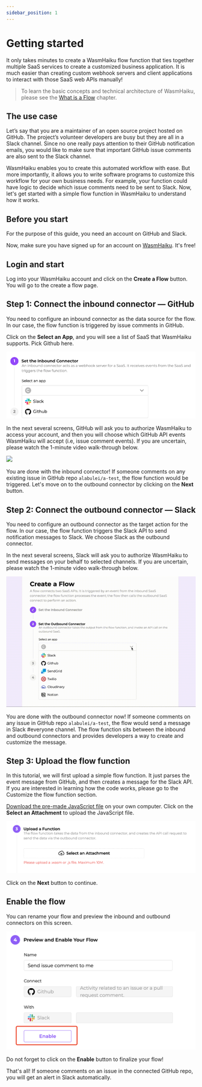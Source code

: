 ```yaml
---
sidebar_position: 1
---
```

# Getting started

It only takes minutes to create a WasmHaiku flow function that ties together multiple SaaS services to create a customized business application. It is much easier than creating custom webhook servers and client applications to interact with those SaaS web APIs manually! 


> To learn the basic concepts and technical architecture of WasmHaiku, please see the [What is a Flow](/docs/concepts/what-is-a-flow.md) chapter.



## The use case

Let’s say that you are a maintainer of an open source project hosted on GitHub. The project’s volunteer developers are busy but they are all in a Slack channel. Since no one really pays attention to their GitHub notification emails, you would like to make sure that important GitHub issue comments are also sent to the Slack channel.

WasmHaiku enables you to create this automated workflow with ease. But more importantly, it allows you to write software programs to customize this workflow for your own business needs. For example, your function could have logic to decide which issue comments need to be sent to Slack. Now, let's get started with a simple flow function in WasmHaiku to understand how it works.


## Before you start

For the purpose of this guide, you need an account on GitHub and Slack.

Now, make sure you have signed up for an account on [WasmHaiku](https://wasmhaiku.com/). It's free!


## Login and start

Log into your WasmHaiku account and click on the **Create a Flow** button. You will go to the create a flow page.



## Step 1: Connect the inbound connector — GitHub

You need to configure an inbound connector as the data source for the flow. In our case, the flow function is triggered by issue comments in GitHub.

Click on the **Select an App**, and you will see a list of SaaS that WasmHaiku supports. Pick Github here. 

![](getting-started-01.jpg)

In the next several screens, GitHub will ask you to authorize WasmHaiku to access your account, and then you will choose which GitHub API events WasmHaiku will accept (i.e, issue comment events). If you are uncertain, please watch the 1-minute video walk-through below. 

![](inbound.gif)

You are done with the inbound connector! If someone comments on any existing issue in GitHub repo `alabulei/a-test`, the flow function would be triggered. Let's move on to the outbound connector by clicking on the **Next** button.


## Step 2: Connect the outbound connector — Slack

You need to configure an outbound connector as the target action for the flow. In our case, the flow function triggers the Slack API to send notification messages to Slack. We choose Slack as the outbound connector. 

In the next several screens, Slack will ask you to authorize WasmHaiku to send messages on your behalf to selected channels. If you are uncertain, please watch the 1-minute video walk-through below. 

![](outbound.gif)

You are done with the outbound connector now! If someone comments on any issue in GitHub repo `alabulei/a-test`, the flow would send a message in Slack #everyone channel. The flow function sits between the inbound and outbound connectors and provides developers a way to create and customize the message. 


## Step 3: Upload the flow function

In this tutorial, we will first upload a simple flow function. It just parses the event message from GitHub, and then creates a message for the Slack API. If you are interested in learning how the code works, please go to the Customize the flow function section.

[Download the pre-made JavaScript file](https://github.com/second-state/flow-functions/tree/main/getting-started/javascript) on your own computer. Click on the **Select an Attachment** to upload the JavaScript file.

![](getting-started-02.jpg)

Click on the **Next** button to continue.


## Enable the flow

You can rename your flow and preview the inbound and outbound connectors on this screen.

![](getting-started-03.jpg)

Do not forget to click on the **Enable** button to finalize your flow!

That's all! If someone comments on an issue in the connected GitHub repo, you will get an alert in Slack automatically.



